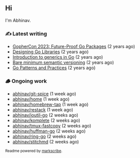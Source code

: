 ## Hi

I'm Abhinav.

### ✍️ Latest writing


- [GopherCon 2023: Future-Proof Go Packages](https://abhinavg.net/2023/09/27/future-proof-packages/) (2 years ago)
- [Designing Go Libraries](https://abhinavg.net/2022/12/06/designing-go-libraries/) (2 years ago)
- [Introduction to generics in Go](https://abhinavg.net/2022/11/23/generics-intro/) (2 years ago)
- [Bare minimum semantic versioning](https://abhinavg.net/2022/11/07/semver/) (2 years ago)
- [Go Patterns and Practices](https://abhinavg.net/2022/09/19/go-patterns-and-practices-talk/) (2 years ago)

### 🪵 Ongoing work


- [abhinav/git-spice](https://github.com/abhinav/git-spice) (1 week ago)
- [abhinav/home](https://github.com/abhinav/home) (1 week ago)
- [abhinav/homebrew-tap](https://github.com/abhinav/homebrew-tap) (1 week ago)
- [abhinav/restack](https://github.com/abhinav/restack) (1 week ago)
- [abhinav/ioutil-go](https://github.com/abhinav/ioutil-go) (2 weeks ago)
- [abhinav/komplete](https://github.com/abhinav/komplete) (2 weeks ago)
- [abhinav/tmux-fastcopy](https://github.com/abhinav/tmux-fastcopy) (2 weeks ago)
- [abhinav/huffman-go](https://github.com/abhinav/huffman-go) (2 weeks ago)
- [abhinav/ring-go](https://github.com/abhinav/ring-go) (2 weeks ago)
- [abhinav/stitchmd](https://github.com/abhinav/stitchmd) (2 weeks ago)

<sub>Readme powered by [markscribe](https://github.com/muesli/markscribe).</sub>
